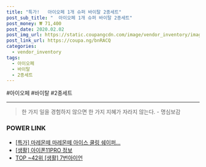 ```yaml
--- 
title: "특가!   아이오페 1개 슈퍼 바이탈 2종세트" 
post_sub_title: "  아이오페 1개 슈퍼 바이탈 2종세트" 
post_money: ₩ 71,400 
post_date: 2020.02.02 
post_img_url: https://static.coupangcdn.com/image/vendor_inventory/images/2018/09/17/14/3/77bdf1fd-ce54-4673-a094-2d306ea60f9d.jpg 
post_link_url: https://coupa.ng/bnRACQ 
categories: 
  - vendor_inventory 
tags: 
  - 아이오페 
  - 바이탈 
  - 2종세트 
--- 
```

  #아이오페 #바이탈 #2종세트 
<hr> 

> 한 가지 일을 경험하지 않으면 한 가지 지혜가 자라지 않는다. - 명심보감 


### POWER LINK

* <a href="https://blog.naver.com/sakai111/221789436498" target="_blank">[특가] 마레몬떼 마레몬떼 아이스 쿨링 쉐이퍼...</a>
* <a href="https://blog.naver.com/sakai111/221758197489" target="_blank"> [생활] 아이폰11PRO 정보 </a>
* <a href="https://blog.naver.com/fasyy4321/221780683684" target="_blank"> TOP ~42위 [생활] 7번아이언</a>
